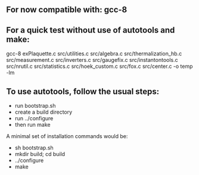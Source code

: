 ## For now compatible with: gcc-8

## For a quick test without use of autotools and make: 
gcc-8 exPlaquette.c src/utilities.c src/algebra.c src/thermalization_hb.c src/measurement.c src/inverters.c  src/gaugefix.c src/instantontools.c src/nrutil.c src/statistics.c src/hoek_custom.c src/fox.c src/center.c -o temp -lm

## To use autotools, follow the usual steps:
- run bootstrap.sh 
- create a build directory 
- run ../configure
- then run make

A minimal set of installation commands would be:
- sh bootstrap.sh
- mkdir build; cd build
- ../configure
- make